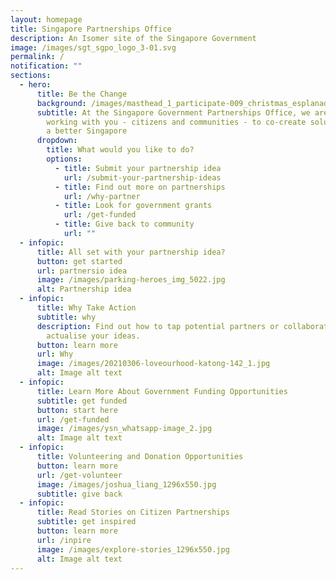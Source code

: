 ```yaml
---
layout: homepage
title: Singapore Partnerships Office
description: An Isomer site of the Singapore Government
image: /images/sgt_sgpo_logo_3-01.svg
permalink: /
notification: ""
sections:
  - hero:
      title: Be the Change
      background: /images/masthead_1_participate-009_christmas_esplanadewaterfront.jpg
      subtitle: At the Singapore Government Partnerships Office, we are dedicated to
        working with you - citizens and communities - to co-create solutions for
        a better Singapore
      dropdown:
        title: What would you like to do?
        options:
          - title: Submit your partnership idea
            url: /submit-your-partnership-ideas
          - title: Find out more on partnerships
            url: /why-partner
          - title: Look for government grants
            url: /get-funded
          - title: Give back to community
            url: ""
  - infopic:
      title: All set with your partnership idea?
      button: get started
      url: partnersio idea
      image: /images/parking-heroes_img_5022.jpg
      alt: Partnership idea
  - infopic:
      title: Why Take Action
      subtitle: why
      description: Find out how to tap potential partners or collaborators to
        actualise your ideas.
      button: learn more
      url: Why
      image: /images/20210306-loveourhood-katong-142_1.jpg
      alt: Image alt text
  - infopic:
      title: Learn More About Government Funding Opportunities
      subtitle: get funded
      button: start here
      url: /get-funded
      image: /images/ysn_whatsapp-image_2.jpg
      alt: Image alt text
  - infopic:
      title: Volunteering and Donation Opportunities
      button: learn more
      url: /get-volunteer
      image: /images/joshua_liang_1296x550.jpg
      subtitle: give back
  - infopic:
      title: Read Stories on Citizen Partnerships
      subtitle: get inspired
      button: learn more
      url: /inpire
      image: /images/explore-stories_1296x550.jpg
      alt: Image alt text
---
```

